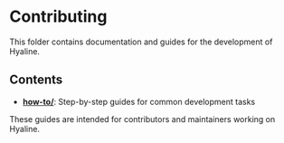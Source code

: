# Contributing

This folder contains documentation and guides for the development of Hyaline.

## Contents

- **[how-to/](how-to/)**: Step-by-step guides for common development tasks

These guides are intended for contributors and maintainers working on Hyaline.
